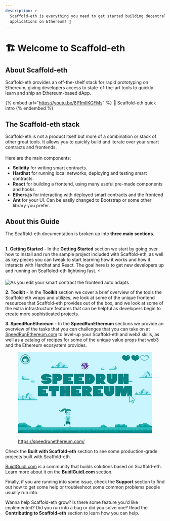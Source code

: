 ```yaml
---
description: >-
  Scaffold-eth is everything you need to get started building decentralized
  applications on Ethereum! 🚀
---
```


# 🏗 Welcome to Scaffold-eth

## About Scaffold-eth

Scaffold-eth provides an off-the-shelf stack for rapid prototyping on Ethereum, giving developers access to state-of-the-art tools to quickly learn and ship an Ethereum-based dApp.&#x20;

{% embed url="https://youtu.be/8P1mIlKGFMs" %}
🤿 Scaffold-eth quick intro
{% endembed %}



## The Scaffold-eth stack

Scaffold-eth is not a product itself but more of a combination or stack of other great tools. It allows you to quickly build and iterate over your smart contracts and frontends. \
\
Here are the main components:

* **Solidity** for writing smart contracts.
* **Hardhat** for running local networks, deploying and testing smart contracts.
* **React** for building a frontend, using many useful pre-made components and hooks.
* **Ethers.js** for interacting with deployed smart contracts and the frontend
* **Ant** for your UI. Can be easily changed to Bootstrap or some other library you prefer.

## About this Guide

The Scaffold-eth documentation is broken up into **three main sections**.&#x20;

\
**1.** **Getting Started** - In the **Getting Started** section we start by going over how to install and run the sample project included with Scaffold-eth, as well as key pieces you can tweak to start learning how it works and how it interacts with Hardhat and React. The goal here is to get new developers up and running on Scaffoled-eth lightning fast. ⚡️

![As you edit your smart contract the frontend auto adapts](.gitbook/assets/2021-09-28-11.11.24.jpg)

**2. Toolkit** - In the **Toolkit** section we cover a brief overview of the tools the Scaffold-eth wraps and utilizes, we look at some of the unique frontend resources that Scaffold-eth provides out of the box, and we look at some of the extra infrastructure features that can be helpful as developers begin to create more sophisticated projects.

**3. SpeedRunEthereum** - In the **SpeedRunEthereum** sections we provide an overview of the tasks that you can challenges that you can take on at [SpeedRunEthereum.com](https://speedrunethereum.com/) to level-up your Scaffold-eth and web3 skills, as well as a catalog of recipes for some of the unique value props that web3 and the Ethereum ecosystem provides.&#x20;

<figure><img src=".gitbook/assets/2022-09-26 17.23.58.jpg" alt=""><figcaption><p><a href="https://speedrunethereum.com/">https://speedrunethereum.com/</a></p></figcaption></figure>

Check the **Built with Scaffold-eth** section to see some production-grade projects built with Scaffold-eth.

[BuidlGuidl.com](https://buidlguidl.com/) is a community that builds solutions based on Scaffold-eth. Learn more about it on the **BuidlGuidl.com** section.

Finally, if you are running into some issue, check the **Support** section to find out how to get some help or troubleshoot some common problems people usually run into.

Wanna help Scaffold-eth grow? Is there some feature you'd like implemented? Did you run into a bug or did you solve one? Read the **Contributing to Scaffold-eth** section to learn how you can help.
